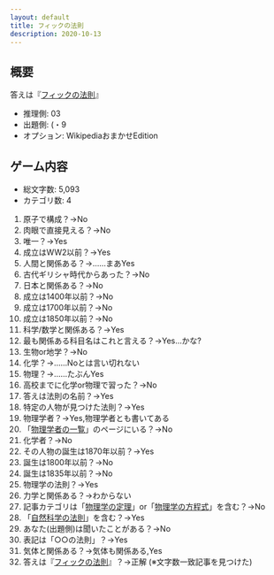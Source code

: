 ```yaml
---
layout: default
title: フィックの法則
description: 2020-10-13
---
```


## 概要

答えは『[フィックの法則](https://ja.wikipedia.org/wiki/%E3%83%95%E3%82%A3%E3%83%83%E3%82%AF%E3%81%AE%E6%B3%95%E5%89%87)』

- 推理側: 03
- 出題側: (・9
- オプション: WikipediaおまかせEdition

## ゲーム内容

- 総文字数: 5,093
- カテゴリ数: 4

1. 原子で構成？→No
2. 肉眼で直接見える？→No
3. 唯一？→Yes
4. 成立はWW2以前？→Yes
5. 人間と関係ある？→……まあYes
6. 古代ギリシャ時代からあった？→No
7. 日本と関係ある？→No
8. 成立は1400年以前？→No
9. 成立は1700年以前？→No
10. 成立は1850年以前？→No
11. 科学/数学と関係ある？→Yes
12. 最も関係ある科目名はこれと言える？→Yes…かな?
13. 生物or地学？→No
14. 化学？→……Noとは言い切れない
15. 物理？→……たぶんYes
16. 高校までに化学or物理で習った？→No
17. 答えは法則の名前？→Yes
18. 特定の人物が見つけた法則？→Yes
19. 物理学者？→Yes,物理学者とも書いてある
20. 「[物理学者の一覧](https://ja.wikipedia.org/wiki/%E7%89%A9%E7%90%86%E5%AD%A6%E8%80%85%E3%81%AE%E4%B8%80%E8%A6%A7)」のページにいる？→No
21. 化学者？→No
22. その人物の誕生は1870年以前？→Yes
23. 誕生は1800年以前？→No
24. 誕生は1835年以前？→No
25. 物理学の法則？→Yes
26. 力学と関係ある？→わからない
27. 記事カテゴリは「[物理学の定理](https://ja.wikipedia.org/wiki/Category:%E7%89%A9%E7%90%86%E5%AD%A6%E3%81%AE%E5%AE%9A%E7%90%86)」or「[物理学の方程式](https://ja.wikipedia.org/wiki/Category:%E7%89%A9%E7%90%86%E5%AD%A6%E3%81%AE%E6%96%B9%E7%A8%8B%E5%BC%8F)」を含む？→No
28. 「[自然科学の法則](https://ja.wikipedia.org/wiki/Category:%E8%87%AA%E7%84%B6%E7%A7%91%E5%AD%A6%E3%81%AE%E6%B3%95%E5%89%87)」を含む？→Yes
29. あなた(出題側)は聞いたことがある？→No
30. 表記は「○○の法則」？→Yes
31. 気体と関係ある？→気体も関係ある,Yes
32. 答えは『[フィックの法則](https://ja.wikipedia.org/wiki/%E3%83%95%E3%82%A3%E3%83%83%E3%82%AF%E3%81%AE%E6%B3%95%E5%89%87)』？→正解 (※文字数一致記事を見つけた)
